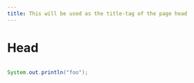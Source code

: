 ```yaml
---
title: This will be used as the title-tag of the page head
---
```


# Head


```java

System.out.println("foo");
```